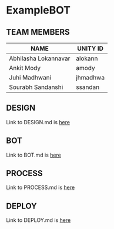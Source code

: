 # ExampleBOT

## TEAM MEMBERS

| NAME                 | UNITY ID |
|----------------------|----------|
| Abhilasha Lokannavar | alokann  |
| Ankit Mody           | amody    |
| Juhi Madhwani        | jhmadhwa |
| Sourabh Sandanshi    | ssandan  |


## DESIGN

Link to DESIGN.md is [here](https://github.ncsu.edu/csc510-fall2019/CSC510-17/blob/master/DESIGN.md)

## BOT

Link to BOT.md is [here](https://github.ncsu.edu/csc510-fall2019/CSC510-17/blob/master/BOT.md)

## PROCESS

Link to PROCESS.md is [here](https://github.ncsu.edu/csc510-fall2019/CSC510-17/blob/master/PROCESS.md)

## DEPLOY

Link to DEPLOY.md is [here](https://github.ncsu.edu/csc510-fall2019/CSC510-17/blob/master/DEPLOY.md)



